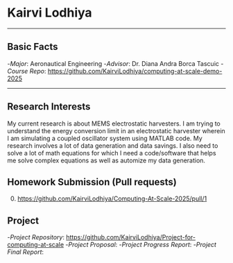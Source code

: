 # Kairvi Lodhiya

---
## Basic Facts
-*Major*: Aeronautical Engineering
-*Advisor*: Dr. Diana Andra Borca Tascuic
-*Course Repo*: https://github.com/KairviLodhiya/computing-at-scale-demo-2025

---

## Research Interests
My current research is about MEMS electrostatic harvesters. I am trying to understand the energy conversion limit in an electrostatic harvester wherein I am simulating a coupled oscillator system using MATLAB code. My research involves a lot of data generation and data savings. I also need to solve a lot of math equations for which I need a code/software that helps me solve complex equations as well as automize my data generation. 

## Homework Submission (Pull requests)
0. https://github.com/KairviLodhiya/Computing-At-Scale-2025/pull/1 

## Project 
-*Project Repository*: https://github.com/KairviLodhiya/Project-for-computing-at-scale 
-*Project Proposal*:
-*Project Progress Report*: 
-*Project Final Report*: